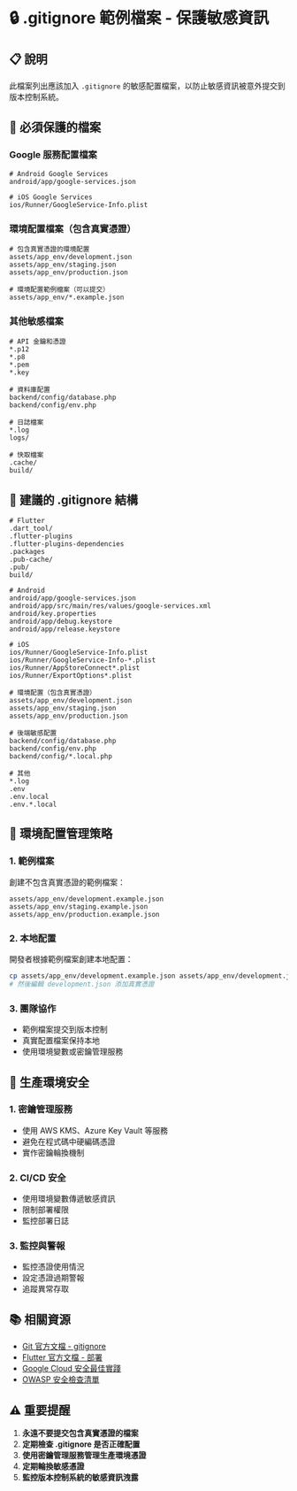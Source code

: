 # 🔒 .gitignore 範例檔案 - 保護敏感資訊

## 📋 說明
此檔案列出應該加入 `.gitignore` 的敏感配置檔案，以防止敏感資訊被意外提交到版本控制系統。

## 🚨 必須保護的檔案

### Google 服務配置檔案
```
# Android Google Services
android/app/google-services.json

# iOS Google Services
ios/Runner/GoogleService-Info.plist
```

### 環境配置檔案（包含真實憑證）
```
# 包含真實憑證的環境配置
assets/app_env/development.json
assets/app_env/staging.json
assets/app_env/production.json

# 環境配置範例檔案（可以提交）
assets/app_env/*.example.json
```

### 其他敏感檔案
```
# API 金鑰和憑證
*.p12
*.p8
*.pem
*.key

# 資料庫配置
backend/config/database.php
backend/config/env.php

# 日誌檔案
*.log
logs/

# 快取檔案
.cache/
build/
```

## 🔧 建議的 .gitignore 結構

```gitignore
# Flutter
.dart_tool/
.flutter-plugins
.flutter-plugins-dependencies
.packages
.pub-cache/
.pub/
build/

# Android
android/app/google-services.json
android/app/src/main/res/values/google-services.xml
android/key.properties
android/app/debug.keystore
android/app/release.keystore

# iOS
ios/Runner/GoogleService-Info.plist
ios/Runner/GoogleService-Info-*.plist
ios/Runner/AppStoreConnect*.plist
ios/Runner/ExportOptions*.plist

# 環境配置（包含真實憑證）
assets/app_env/development.json
assets/app_env/staging.json
assets/app_env/production.json

# 後端敏感配置
backend/config/database.php
backend/config/env.php
backend/config/*.local.php

# 其他
*.log
.env
.env.local
.env.*.local
```

## 📝 環境配置管理策略

### 1. 範例檔案
創建不包含真實憑證的範例檔案：
```
assets/app_env/development.example.json
assets/app_env/staging.example.json
assets/app_env/production.example.json
```

### 2. 本地配置
開發者根據範例檔案創建本地配置：
```bash
cp assets/app_env/development.example.json assets/app_env/development.json
# 然後編輯 development.json 添加真實憑證
```

### 3. 團隊協作
- 範例檔案提交到版本控制
- 真實配置檔案保持本地
- 使用環境變數或密鑰管理服務

## 🔐 生產環境安全

### 1. 密鑰管理服務
- 使用 AWS KMS、Azure Key Vault 等服務
- 避免在程式碼中硬編碼憑證
- 實作密鑰輪換機制

### 2. CI/CD 安全
- 使用環境變數傳遞敏感資訊
- 限制部署權限
- 監控部署日誌

### 3. 監控與警報
- 監控憑證使用情況
- 設定憑證過期警報
- 追蹤異常存取

## 📚 相關資源

- [Git 官方文檔 - gitignore](https://git-scm.com/docs/gitignore)
- [Flutter 官方文檔 - 部署](https://flutter.dev/docs/deployment)
- [Google Cloud 安全最佳實踐](https://cloud.google.com/security/best-practices)
- [OWASP 安全檢查清單](https://owasp.org/www-project-mobile-security-testing-guide/)

## ⚠️ 重要提醒

1. **永遠不要提交包含真實憑證的檔案**
2. **定期檢查 .gitignore 是否正確配置**
3. **使用密鑰管理服務管理生產環境憑證**
4. **定期輪換敏感憑證**
5. **監控版本控制系統的敏感資訊洩露**
